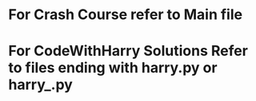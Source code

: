 # For Crash Course refer to Main file
# For CodeWithHarry Solutions Refer to files ending with harry.py or harry_<topic>.py